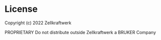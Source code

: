 # License

Copyright (c) 2022 Zellkraftwerk

PROPRIETARY
Do not distribute outside Zellkraftwerk a BRUKER Company
